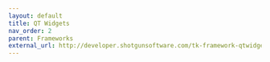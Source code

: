 ```yaml
---
layout: default
title: QT Widgets
nav_order: 2
parent: Frameworks
external_url: http://developer.shotgunsoftware.com/tk-framework-qtwidgets
---
```

